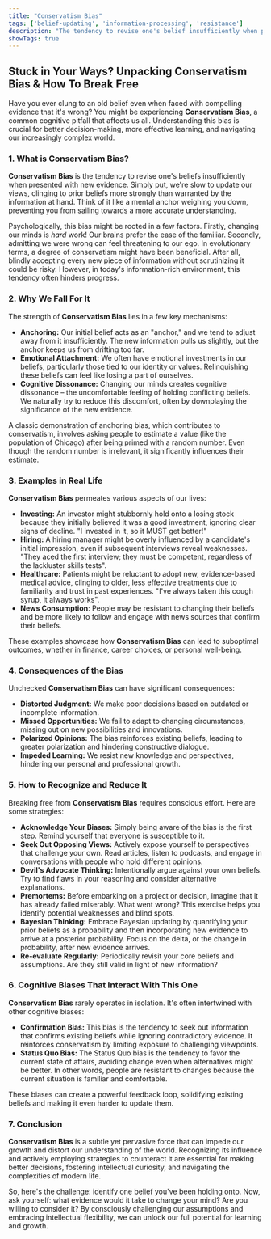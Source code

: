 ```yaml
---
title: "Conservatism Bias"
tags: ['belief-updating', 'information-processing', 'resistance']
description: "The tendency to revise one's belief insufficiently when presented with new evidence."
showTags: true
---
```


## Stuck in Your Ways? Unpacking Conservatism Bias & How To Break Free

Have you ever clung to an old belief even when faced with compelling evidence that it's wrong? You might be experiencing **Conservatism Bias**, a common cognitive pitfall that affects us all. Understanding this bias is crucial for better decision-making, more effective learning, and navigating our increasingly complex world.

### 1. What is Conservatism Bias?

**Conservatism Bias** is the tendency to revise one's beliefs insufficiently when presented with new evidence. Simply put, we're slow to update our views, clinging to prior beliefs more strongly than warranted by the information at hand. Think of it like a mental anchor weighing you down, preventing you from sailing towards a more accurate understanding.

Psychologically, this bias might be rooted in a few factors. Firstly, changing our minds is *hard* work! Our brains prefer the ease of the familiar. Secondly, admitting we were wrong can feel threatening to our ego. In evolutionary terms, a degree of conservatism might have been beneficial. After all, blindly accepting every new piece of information without scrutinizing it could be risky. However, in today's information-rich environment, this tendency often hinders progress.

### 2. Why We Fall For It

The strength of **Conservatism Bias** lies in a few key mechanisms:

*   **Anchoring:** Our initial belief acts as an "anchor," and we tend to adjust away from it insufficiently. The new information pulls us slightly, but the anchor keeps us from drifting too far.
*   **Emotional Attachment:** We often have emotional investments in our beliefs, particularly those tied to our identity or values. Relinquishing these beliefs can feel like losing a part of ourselves.
*   **Cognitive Dissonance:** Changing our minds creates cognitive dissonance – the uncomfortable feeling of holding conflicting beliefs. We naturally try to reduce this discomfort, often by downplaying the significance of the new evidence.

A classic demonstration of anchoring bias, which contributes to conservatism, involves asking people to estimate a value (like the population of Chicago) after being primed with a random number. Even though the random number is irrelevant, it significantly influences their estimate.

### 3. Examples in Real Life

**Conservatism Bias** permeates various aspects of our lives:

*   **Investing:** An investor might stubbornly hold onto a losing stock because they initially believed it was a good investment, ignoring clear signs of decline. "I invested in it, so it MUST get better!"
*   **Hiring:** A hiring manager might be overly influenced by a candidate's initial impression, even if subsequent interviews reveal weaknesses. "They aced the first interview; they must be competent, regardless of the lackluster skills tests".
*   **Healthcare:** Patients might be reluctant to adopt new, evidence-based medical advice, clinging to older, less effective treatments due to familiarity and trust in past experiences. "I've always taken this cough syrup, it always works".
*   **News Consumption**: People may be resistant to changing their beliefs and be more likely to follow and engage with news sources that confirm their beliefs.

These examples showcase how **Conservatism Bias** can lead to suboptimal outcomes, whether in finance, career choices, or personal well-being.

### 4. Consequences of the Bias

Unchecked **Conservatism Bias** can have significant consequences:

*   **Distorted Judgment:** We make poor decisions based on outdated or incomplete information.
*   **Missed Opportunities:** We fail to adapt to changing circumstances, missing out on new possibilities and innovations.
*   **Polarized Opinions:** The bias reinforces existing beliefs, leading to greater polarization and hindering constructive dialogue.
*   **Impeded Learning:** We resist new knowledge and perspectives, hindering our personal and professional growth.

### 5. How to Recognize and Reduce It

Breaking free from **Conservatism Bias** requires conscious effort. Here are some strategies:

*   **Acknowledge Your Biases:** Simply being aware of the bias is the first step. Remind yourself that everyone is susceptible to it.
*   **Seek Out Opposing Views:** Actively expose yourself to perspectives that challenge your own. Read articles, listen to podcasts, and engage in conversations with people who hold different opinions.
*   **Devil's Advocate Thinking:** Intentionally argue against your own beliefs. Try to find flaws in your reasoning and consider alternative explanations.
*   **Premortems:** Before embarking on a project or decision, imagine that it has already failed miserably. What went wrong? This exercise helps you identify potential weaknesses and blind spots.
*   **Bayesian Thinking:** Embrace Bayesian updating by quantifying your prior beliefs as a probability and then incorporating new evidence to arrive at a posterior probability. Focus on the delta, or the change in probability, after new evidence arrives.
*   **Re-evaluate Regularly:** Periodically revisit your core beliefs and assumptions. Are they still valid in light of new information?

### 6. Cognitive Biases That Interact With This One

**Conservatism Bias** rarely operates in isolation. It's often intertwined with other cognitive biases:

*   **Confirmation Bias:** This bias is the tendency to seek out information that confirms existing beliefs while ignoring contradictory evidence. It reinforces conservatism by limiting exposure to challenging viewpoints.
*   **Status Quo Bias:** The Status Quo bias is the tendency to favor the current state of affairs, avoiding change even when alternatives might be better. In other words, people are resistant to changes because the current situation is familiar and comfortable.

These biases can create a powerful feedback loop, solidifying existing beliefs and making it even harder to update them.

### 7. Conclusion

**Conservatism Bias** is a subtle yet pervasive force that can impede our growth and distort our understanding of the world. Recognizing its influence and actively employing strategies to counteract it are essential for making better decisions, fostering intellectual curiosity, and navigating the complexities of modern life.

So, here's the challenge: identify one belief you've been holding onto. Now, ask yourself: what evidence would it take to change your mind? Are you willing to consider it? By consciously challenging our assumptions and embracing intellectual flexibility, we can unlock our full potential for learning and growth.

